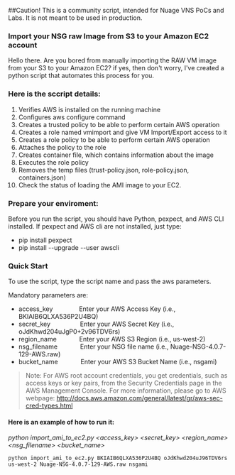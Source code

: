 ##Caution! This is a community script, intended for Nuage VNS PoCs and Labs. It is not meant to be used in production. 

### Import your NSG raw Image from S3 to your Amazon EC2 account

Hello there. Are you bored from manually importing the RAW VM image from your S3 to your Amazon EC2? if yes, then don't worry, I've created a python script that automates this process for you.

### Here is the sccript details:
1. Verifies AWS is installed on the running machine
2. Configures aws configure command
3. Creates a trusted policy to be able to perform certain AWS operation
4. Creates a role named vmimport and give VM Import/Export access to it 
5. Creates a role policy to be able to perform certain AWS operation
6. Attaches the policy to the role 
7. Creates container file, which contains information about the image
8. Executes the role policy
9. Removes the temp files (trust-policy.json, role-policy.json, containers.json)
10. Check the status of loading the AMI image to your EC2. 

### Prepare your enviroment:

Before you run the script, you should have Python, pexpect, and AWS CLI installed. If pexpect and AWS cli are not installed, just type:
- pip install pexpect
- pip install --upgrade --user awscli

### Quick Start

To use the script, type the script name and pass the aws parameters. 

Mandatory parameters are:
* access_key &nbsp; &nbsp; &nbsp; &nbsp; &nbsp; &nbsp; &nbsp; Enter your AWS Access Key (i.e., BKIAIB6QLXA536P2U4BQ)
* secret_key &nbsp; &nbsp; &nbsp; &nbsp; &nbsp; &nbsp; &nbsp; &nbsp; Enter your AWS Secret Key (i.e., oJdKhwd204uJgP0+2v96TDV6rs)
* region_name &nbsp; &nbsp; &nbsp; &nbsp; &nbsp; &nbsp; Enter your AWS S3 Region (i.e., us-west-2)
* nsg_filename &nbsp; &nbsp; &nbsp; &nbsp; &nbsp; &nbsp; Enter your NSG file name (i.e., Nuage-NSG-4.0.7-129-AWS.raw)
* bucket_name &nbsp; &nbsp; &nbsp; &nbsp; &nbsp; &nbsp; Enter your AWS S3 Bucket Name (i.e., nsgami)

>Note: For AWS root account credentials, you get credentials, such as access keys or key pairs, from the Security Credentials page in the AWS Management Console. For more information, please go to AWS webpage: http://docs.aws.amazon.com/general/latest/gr/aws-sec-cred-types.html


#### Here is an example of how to run it:

*python import_ami_to_ec2.py <access_key> <secret_key> <region_name> <nsg_filename> <bucket_name>*

```
python import_ami_to_ec2.py BKIAIB6QLXA536P2U4BQ oJdKhwd204uJ96TDV6rs us-west-2 Nuage-NSG-4.0.7-129-AWS.raw nsgami
```

